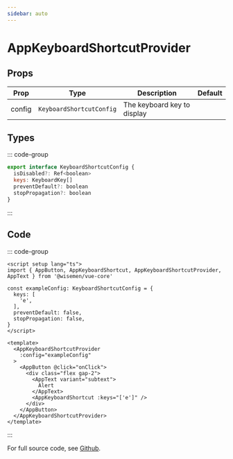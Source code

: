 ```yaml
---
sidebar: auto
---
```


# AppKeyboardShortcutProvider
<script setup>
import AppKeyboardShortcutProviderPlayground from './AppKeyboardShortcutProviderPlayground.vue'
</script>

<AppKeyboardShortcutProviderPlayground />

## Props

| Prop         | Type                                                                 | Description                                      | Default     |
|--------------|----------------------------------------------------------------------|--------------------------------------------------|-------------|
| config       | `KeyboardShortcutConfig`                                             | The keyboard key to display                      |             |


## Types

::: code-group
```js [KeyboardShortcutConfig]
export interface KeyboardShortcutConfig {
  isDisabled?: Ref<boolean>
  keys: KeyboardKey[]
  preventDefault?: boolean
  stopPropagation?: boolean
}
```
::: 

## Code

::: code-group
```vue [Usage]
<script setup lang="ts">
import { AppButton, AppKeyboardShortcut, AppKeyboardShortcutProvider, AppText } from '@wisemen/vue-core'

const exampleConfig: KeyboardShortcutConfig = {
  keys: [
    'e',
  ],
  preventDefault: false,
  stopPropagation: false,
}
</script>

<template>
  <AppKeyboardShortcutProvider
    :config="exampleConfig"
  >
    <AppButton @click="onClick">
      <div class="flex gap-2">
        <AppText variant="subtext">
          Alert
        </AppText>
        <AppKeyboardShortcut :keys="['e']" />
      </div>
    </AppButton>
  </AppKeyboardShortcutProvider>
</template>
```
:::

For full source code, see [Github](https://github.com/wisemen-digital/vue-core/blob/main/packages/components/src/components/keyboard/AppKeyboardShortcutProvider.vue).